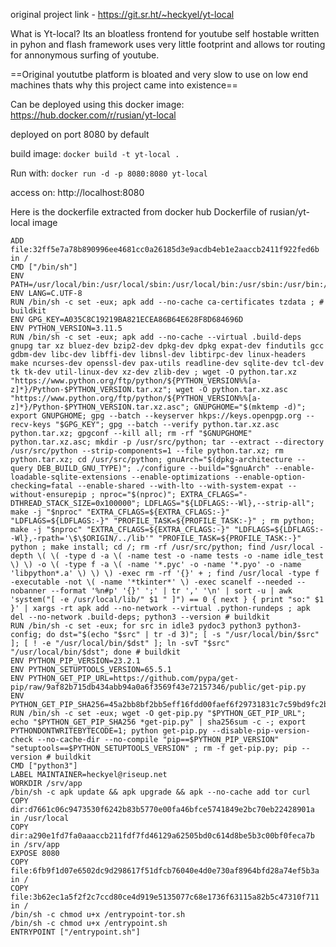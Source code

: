 original project link - https://git.sr.ht/~heckyel/yt-local

What is Yt-local?
Its an bloatless frontend for youtube self hostable written in pyhon and flash framework uses very little footprint and allows tor routing for annonymous surfing of youtube.

==Original yoututbe platform is bloated and very slow to use on low end machines thats why this project came into existence==

Can be deployed using this docker image: 
https://hub.docker.com/r/rusian/yt-local

deployed on port 8080 by default

build image:
`docker build -t yt-local .`

Run with:
`docker run -d -p 8080:8080 yt-local`

access on:
http://localhost:8080

Here is the dockerfile extracted from docker hub
Dockerfile of rusian/yt-local image
``` .Dockerfile
ADD file:32ff5e7a78b890996ee4681cc0a26185d3e9acdb4eb1e2aaccb2411f922fed6b in /
CMD ["/bin/sh"]
ENV PATH=/usr/local/bin:/usr/local/sbin:/usr/local/bin:/usr/sbin:/usr/bin:/sbin:/bin
ENV LANG=C.UTF-8
RUN /bin/sh -c set -eux; apk add --no-cache ca-certificates tzdata ; # buildkit
ENV GPG_KEY=A035C8C19219BA821ECEA86B64E628F8D684696D
ENV PYTHON_VERSION=3.11.5
RUN /bin/sh -c set -eux; apk add --no-cache --virtual .build-deps gnupg tar xz bluez-dev bzip2-dev dpkg-dev dpkg expat-dev findutils gcc gdbm-dev libc-dev libffi-dev libnsl-dev libtirpc-dev linux-headers make ncurses-dev openssl-dev pax-utils readline-dev sqlite-dev tcl-dev tk tk-dev util-linux-dev xz-dev zlib-dev ; wget -O python.tar.xz "https://www.python.org/ftp/python/${PYTHON_VERSION%%[a-z]*}/Python-$PYTHON_VERSION.tar.xz"; wget -O python.tar.xz.asc "https://www.python.org/ftp/python/${PYTHON_VERSION%%[a-z]*}/Python-$PYTHON_VERSION.tar.xz.asc"; GNUPGHOME="$(mktemp -d)"; export GNUPGHOME; gpg --batch --keyserver hkps://keys.openpgp.org --recv-keys "$GPG_KEY"; gpg --batch --verify python.tar.xz.asc python.tar.xz; gpgconf --kill all; rm -rf "$GNUPGHOME" python.tar.xz.asc; mkdir -p /usr/src/python; tar --extract --directory /usr/src/python --strip-components=1 --file python.tar.xz; rm python.tar.xz; cd /usr/src/python; gnuArch="$(dpkg-architecture --query DEB_BUILD_GNU_TYPE)"; ./configure --build="$gnuArch" --enable-loadable-sqlite-extensions --enable-optimizations --enable-option-checking=fatal --enable-shared --with-lto --with-system-expat --without-ensurepip ; nproc="$(nproc)"; EXTRA_CFLAGS="-DTHREAD_STACK_SIZE=0x100000"; LDFLAGS="${LDFLAGS:--Wl},--strip-all"; make -j "$nproc" "EXTRA_CFLAGS=${EXTRA_CFLAGS:-}" "LDFLAGS=${LDFLAGS:-}" "PROFILE_TASK=${PROFILE_TASK:-}" ; rm python; make -j "$nproc" "EXTRA_CFLAGS=${EXTRA_CFLAGS:-}" "LDFLAGS=${LDFLAGS:--Wl},-rpath='\$\$ORIGIN/../lib'" "PROFILE_TASK=${PROFILE_TASK:-}" python ; make install; cd /; rm -rf /usr/src/python; find /usr/local -depth \( \( -type d -a \( -name test -o -name tests -o -name idle_test \) \) -o \( -type f -a \( -name '*.pyc' -o -name '*.pyo' -o -name 'libpython*.a' \) \) \) -exec rm -rf '{}' + ; find /usr/local -type f -executable -not \( -name '*tkinter*' \) -exec scanelf --needed --nobanner --format '%n#p' '{}' ';' | tr ',' '\n' | sort -u | awk 'system("[ -e /usr/local/lib/" $1 " ]") == 0 { next } { print "so:" $1 }' | xargs -rt apk add --no-network --virtual .python-rundeps ; apk del --no-network .build-deps; python3 --version # buildkit
RUN /bin/sh -c set -eux; for src in idle3 pydoc3 python3 python3-config; do dst="$(echo "$src" | tr -d 3)"; [ -s "/usr/local/bin/$src" ]; [ ! -e "/usr/local/bin/$dst" ]; ln -svT "$src" "/usr/local/bin/$dst"; done # buildkit
ENV PYTHON_PIP_VERSION=23.2.1
ENV PYTHON_SETUPTOOLS_VERSION=65.5.1
ENV PYTHON_GET_PIP_URL=https://github.com/pypa/get-pip/raw/9af82b715db434abb94a0a6f3569f43e72157346/public/get-pip.py
ENV PYTHON_GET_PIP_SHA256=45a2bb8bf2bb5eff16fdd00faef6f29731831c7c59bd9fc2bf1f3bed511ff1fe
RUN /bin/sh -c set -eux; wget -O get-pip.py "$PYTHON_GET_PIP_URL"; echo "$PYTHON_GET_PIP_SHA256 *get-pip.py" | sha256sum -c -; export PYTHONDONTWRITEBYTECODE=1; python get-pip.py --disable-pip-version-check --no-cache-dir --no-compile "pip==$PYTHON_PIP_VERSION" "setuptools==$PYTHON_SETUPTOOLS_VERSION" ; rm -f get-pip.py; pip --version # buildkit
CMD ["python3"]
LABEL MAINTAINER=heckyel@riseup.net
WORKDIR /srv/app
/bin/sh -c apk update && apk upgrade && apk --no-cache add tor curl
COPY dir:d7661c06c9473530f6242b83b5770e00fa46bfce5741849e2bc70eb22428901a in /usr/local
COPY dir:a290e1fd7fa0aaaccb211fdf7fd46129a62505bd0c614d8be5b3c00bf0feca7b in /srv/app
EXPOSE 8080
COPY file:6fb9f1d07e6502dc9d298617f51dfcb76040e4d0e730af8964bfd28a74ef5b3a in /
COPY file:3b62ec1a5f2f2c7ccd80ce4d919e5135077c68e1736f63115a82b5c47310f711 in /
/bin/sh -c chmod u+x /entrypoint-tor.sh
/bin/sh -c chmod u+x /entrypoint.sh
ENTRYPOINT ["/entrypoint.sh"]
```
